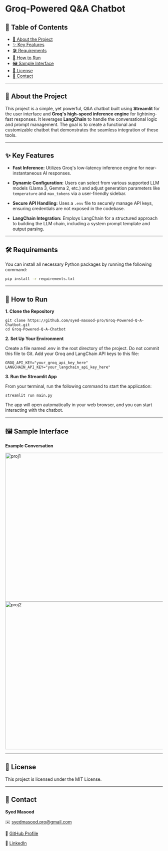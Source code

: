 # Groq-Powered Q&A Chatbot

## 📝 Table of Contents
- [📌 About the Project](#-about-the-project)
- [✨ Key Features](#-key-features)
- [🛠️ Requirements](#️-requirements)
- [🚀 How to Run](#-how-to-run)
- [🖼️ Sample Interface](#-sample-interface)
- [📄 License](#-license)
- [📧 Contact](#-contact)
---
## 📌 About the Project

This project is a simple, yet powerful, Q&A chatbot built using **Streamlit** for the user interface and **Groq's high-speed inference engine** for lightning-fast responses. It leverages **LangChain** to handle the conversational logic and prompt management. The goal is to create a functional and customizable chatbot that demonstrates the seamless integration of these tools.

---

## ✨ Key Features
  * **Fast Inference:** Utilizes Groq's low-latency inference engine for near-instantaneous AI responses.

  * **Dynamic Configuration:** Users can select from various supported LLM models (Llama 3, Gemma 2, etc.) and adjust generation parameters like `temperature` and `max_tokens` via a user-friendly sidebar.

  * **Secure API Handling:** Uses a `.env` file to securely manage API keys, ensuring credentials are not exposed in the codebase.

  * **LangChain Integration:** Employs LangChain for a structured approach to building the LLM chain, including a system prompt template and output parsing.

---
## 🛠️ Requirements

You can install all necessary Python packages by running the following command:

```bash 
pip install -r requirements.txt
```
---

## 🚀 How to Run

**1. Clone the Repository**
```
git clone https://github.com/syed-masood-pro/Groq-Powered-Q-A-Chatbot.git
cd Groq-Powered-Q-A-Chatbot
```
**2. Set Up Your Environment**

Create a file named .env in the root directory of the project. Do not commit this file to Git. Add your Groq and LangChain API keys to this file:
```
GROQ_API_KEY="your_groq_api_key_here"
LANGCHAIN_API_KEY="your_langchain_api_key_here"
```

**3. Run the Streamlit App**

From your terminal, run the following command to start the application:
```
streamlit run main.py
```
The app will open automatically in your web browser, and you can start interacting with the chatbot.

---

## 🖼️ Sample Interface

**Example Conversation**

<img width="954" height="474" alt="proj1" src="https://github.com/user-attachments/assets/b1288183-62f8-42ff-91eb-081c562321a5" />

<img width="956" height="472" alt="proj2" src="https://github.com/user-attachments/assets/8566f775-599b-41bf-9748-07249ad6962f" />

---

## 📄 License

This project is licensed under the MIT License.

---

## 📧 Contact
**Syed Masood**

✉️ [syedmasood.pro@gmail.com](syedmasood.pro@gmail.com)

🔗 [GitHub Profile](https://github.com/syed-masood-pro/)

💼 [LinkedIn](https://www.linkedin.com/in/syed-masood-pro/)

